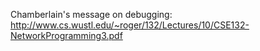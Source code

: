 Chamberlain's message on debugging: http://www.cs.wustl.edu/~roger/132/Lectures/10/CSE132-NetworkProgramming3.pdf